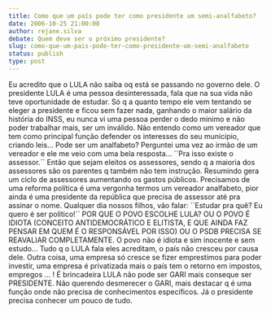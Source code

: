 ```yaml
---
title: Como que um país pode ter como presidente um semi-analfabeto?
date: 2006-10-25 21:00:00
author: rejane.silva
debate: Quem deve ser o próximo presidente?
slug: como-que-um-pais-pode-ter-como-presidente-um-semi-analfabeto
status: publish 
type: post
---
```


Eu acredito que o LULA não saiba oq está se passando no governo dele.
O presidente LULA é uma pessoa desinteressada, fala que na sua vida não teve oportunidade de estudar. Só q a quanto tempo ele vem tentando se eleger a presidente e ficou sem fazer nada, ganhando o maior salário da história do INSS, eu nunca vi uma pessoa perder o dedo minimo e não poder trabalhar mais, ser um inválido. 
Não entendo como um vereador que tem como principal função defender os interesses do seu municipio, criando leis... Pode ser um analfabeto?
Perguntei uma vez ao irmão de um vereador e ele me veio com uma bela resposta... ´´Pra isso existe o assessor.´´ Então que sejam eleitos os assessores, sendo q a maioria dos assessores são os parentes q também não tem instrução. Resumindo gera um ciclo de assessores aumentando os gastos públicos.
Precisamos de uma reforma política é uma vergonha termos um vereador analfabeto, pior ainda é uma presidente da república que precisa de assessor até pra assinar o nome.
Qualquer dia nossos filhos, vão falar: ´´Estudar pra quê? Eu quero é ser político!´´
POR QUE O POVO ESCOLHE LULA? OU O POVO É IDIOTA (CONCEITO ANTIDEMOCRÁTICO E ELITISTA, E QUE AINDA FAZ PENSAR EM QUEM É O RESPONSÁVEL POR ISSO) OU O PSDB PRECISA SE REAVALIAR COMPLETAMENTE.
O povo não é idiota e sim inocente e sem estudo... Tudo q o LULA fala eles acreditam, o país não cresceu por causa dele. Outra coisa, uma empresa só cresce se fizer emprestimos para poder investir, uma empresa é privatizada mais o país tem o retorno em impostos, empregos ... !
É brincadeira LULA não pode ser GARI mais conseque ser PRESIDENTE.
Não querendo desmerecer o GARI, mais destacar q é uma função onde não precisa de conhecimentos específicos.
Já o presidente precisa conhecer um pouco de tudo.
